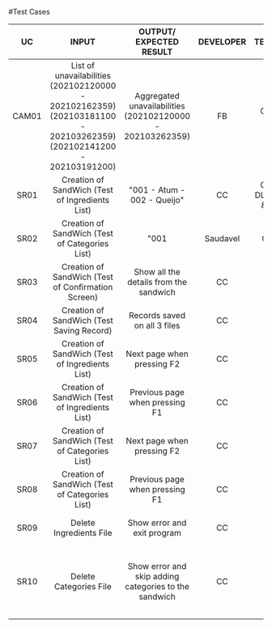 #Test Cases

| UC | INPUT | OUTPUT/ EXPECTED RESULT | DEVELOPER | TESTER | TEST DATE | TEST OUTPUT (PASSED OR FAILED) | COMMENTS
|:------:|:------:|:------:|:------:|:------:|:------:|:------:|:------:|
| CAM01 | List of unavailabilities (202102120000 - 202102162359) (202103181100 - 202103262359) (202102141200 - 202103191200) | Aggregated unavailabilities (202102120000 - 202103262359) | FB | CC & DL | 02/03/2021 | FAILED - (202102120000 - 202103191200) | X |
| SR01  | Creation of SandWich (Test of Ingredients List) | "001 - Atum - 002 - Queijo" | CC | CC & DL & FB & BL | 05/03/2021 | PASSED ("001 - Atum / 002 Queijo") | X |
| SR02  | Creation of SandWich (Test of Categories List) | "001 | Saudavel | 003 | Picante"  | CC | CC & DL & FB & BL | 05/03/2021 | PASSED ("001 | Saudavel | 003 | Picante") | X |
| SR03  | Creation of SandWich (Test of Confirmation Screen) | Show all the details from the sandwich | CC | CC | 05/03/2021 | PASSED (All details shown successfully) | X |
| SR04  | Creation of SandWich (Test Saving Record) | Records saved on all 3 files | CC | CC | 05/03/2021 | PASSED (All records saved on all 3 files) | X |
| SR05  | Creation of SandWich (Test of Ingredients List) | Next page when pressing F2 | CC | CC | 05/03/2021 | PASSED (Page changed when F2 was pressed) | X |
| SR06  | Creation of SandWich (Test of Ingredients List) | Previous page when pressing F1 | CC | CC | 05/03/2021 | PASSED (Page changed when F1 was pressed) | X |
| SR07  | Creation of SandWich (Test of Categories List) | Next page when pressing F2 | CC | CC | 05/03/2021 | PASSED (Page changed when F2 was presse) | X |
| SR08  | Creation of SandWich (Test of Categories List) | Previous page when pressing F1 | CC | CC | 05/03/2021 | PASSED (Page changed when F1 was pressed) | X |
| SR09  | Delete Ingredients File | Show error and exit program | CC | CC | 05/03/2021 | PASSED (Error appeared and program did exit) | X |
| SR10  | Delete Categories File | Show error and skip adding categories to the sandwich | CC | CC | 05/03/2021 | PASSED (Error appeared and the program didn't ask to assign caregories to the sandwich) | X |

